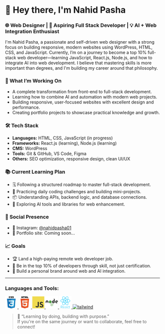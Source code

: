 # 👋 Hey there, I'm Nahid Pasha

### 🌐 Web Designer | 📱 Aspiring Full Stack Developer | 💡 AI + Web Integration Enthusiast

I'm Nahid Pasha, a passionate and self-driven web designer with a strong focus on building responsive, modern websites using WordPress, HTML, CSS, and JavaScript. Currently, I’m on a journey to become a top 10% full-stack web developer—learning JavaScript, React.js, Node.js, and how to integrate AI into web development. I believe that mastering skills is more important than degrees, and I'm building my career around that philosophy.

### 🚀 What I’m Working On
- A complete transformation from front-end to full-stack development.
- Learning how to combine AI and automation with modern web projects.
- Building responsive, user-focused websites with excellent design and performance.
- Creating portfolio projects to showcase practical knowledge and growth.

### 🛠️ Tech Stack
- **Languages:** HTML, CSS, JavaScript (in progress)
- **Frameworks:** React.js (learning), Node.js (learning)
- **CMS:** WordPress
- **Tools:** Git & GitHub, VS Code, Figma
- **Others:** SEO optimization, responsive design, clean UI/UX

### 📚 Current Learning Plan
- 🗓️ Following a structured roadmap to master full-stack development.
- 📖 Practicing daily coding challenges and building mini-projects.
- 📦 Understanding APIs, backend logic, and database connections.
- 🤖 Exploring AI tools and libraries for web enhancement.

### 📲 Social Presence
- 🔗 Instagram: [@nahidpasha01](https://www.instagram.com/nahidpasha01)
- 💼 Portfolio site: Coming soon...

### 📈 Goals
- 🏆 Land a high-paying remote web developer job.
- 🧠 Be in the top 10% of developers through skill, not just certification.
- 🔗 Build a personal brand around web and AI integration.

---
<h3 align="left">Languages and Tools:</h3>
<p align="left"> <a href="https://www.w3schools.com/css/" target="_blank" rel="noreferrer"> <img src="https://raw.githubusercontent.com/devicons/devicon/master/icons/css3/css3-original-wordmark.svg" alt="css3" width="40" height="40"/> </a> <a href="https://www.w3.org/html/" target="_blank" rel="noreferrer"> <img src="https://raw.githubusercontent.com/devicons/devicon/master/icons/html5/html5-original-wordmark.svg" alt="html5" width="40" height="40"/> </a> <a href="https://developer.mozilla.org/en-US/docs/Web/JavaScript" target="_blank" rel="noreferrer"> <img src="https://raw.githubusercontent.com/devicons/devicon/master/icons/javascript/javascript-original.svg" alt="javascript" width="40" height="40"/> </a> <a href="https://nodejs.org" target="_blank" rel="noreferrer"> <img src="https://raw.githubusercontent.com/devicons/devicon/master/icons/nodejs/nodejs-original-wordmark.svg" alt="nodejs" width="40" height="40"/> </a> <a href="https://reactjs.org/" target="_blank" rel="noreferrer"> <img src="https://raw.githubusercontent.com/devicons/devicon/master/icons/react/react-original-wordmark.svg" alt="react" width="40" height="40"/> </a> <a href="https://tailwindcss.com/" target="_blank" rel="noreferrer"> <img src="https://www.vectorlogo.zone/logos/tailwindcss/tailwindcss-icon.svg" alt="tailwind" width="40" height="40"/> </a> </p>

> 💬 “Learning by doing, building with purpose.”  
> If you're on the same journey or want to collaborate, feel free to connect!

